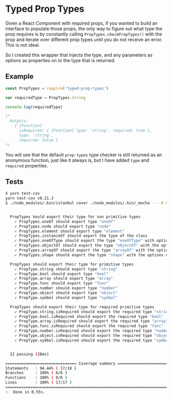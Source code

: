 # Typed Prop Types

Given a React Component with required props, if you wanted to build an interface to populate those props, the only way to figure out what type the prop requires is by constantly calling `PropTypes.checkPropTypes()` with the prop and iterate over different prop types until you do not receive an error. This is not ideal.

So I created this wrapper that injects the type, and any parameters as options as properties on to the type that is returned.

## Example

```js
const PropTypes = require('typed-prop-types')

var requiredType = PropTypes.string

console.log(requiredType)

/*
  Outputs:
    { [Function]
      isRequired: { [Function] type: 'string', required: true },
      type: 'string',
      required: false }
*/
```

You will see that the default `prop-types` type checker is still returned as an anonymous function, just like it always is, but I have added `type` and `required` properties.

## Tests

```bash
$ yarn test-cov
yarn test-cov v0.21.3
$ ./node_modules/.bin/istanbul cover ./node_modules/.bin/_mocha -- -R spec


  PropTypes hould export their type for non primitive types
    ✓ PropTypes.oneOf should export type "oneOf"
    ✓ PropTypes.node should export type "node"
    ✓ PropTypes.element should export type "element"
    ✓ PropTypes.instanceOf should export the type of the class
    ✓ PropTypes.oneOfType should export the type "oneOfType" with options of the types
    ✓ PropTypes.objectOf should export the type "objectOf" with the options of the property type
    ✓ PropTypes.arrayOf should export the type "arrayOf" with the options of the array value type
    ✓ PropTypes.shape should export the type "shape" with the options of the shape detail

  PropTypes should export their type for primitive types
    ✓ PropType.string should export type "string"
    ✓ PropType.bool should export type "bool"
    ✓ PropType.array should export type "array"
    ✓ PropType.func should export type "func"
    ✓ PropType.number should export type "number"
    ✓ PropType.object should export type "object"
    ✓ PropType.symbol should export type "symbol"

  PropTypes should export their type for required primitive types
    ✓ PropType.string.isRequired should export the required type "string"
    ✓ PropType.bool.isRequired should export the required type "bool"
    ✓ PropType.array.isRequired should export the required type "array"
    ✓ PropType.func.isRequired should export the required type "func"
    ✓ PropType.number.isRequired should export the required type "number"
    ✓ PropType.object.isRequired should export the required type "object"
    ✓ PropType.symbol.isRequired should export the required type "symbol"


  22 passing (28ms)

=============================== Coverage summary ===============================
Statements   : 94.44% ( 17/18 )
Branches     : 100% ( 6/6 )
Functions    : 100% ( 0/0 )
Lines        : 100% ( 17/17 )
================================================================================
✨  Done in 0.55s.
```